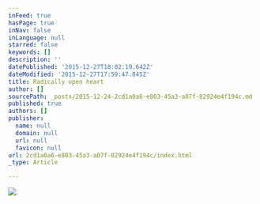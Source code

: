 ```yaml
---
inFeed: true
hasPage: true
inNav: false
inLanguage: null
starred: false
keywords: []
description: ''
datePublished: '2015-12-27T18:02:19.642Z'
dateModified: '2015-12-27T17:59:47.845Z'
title: Radically open heart
author: []
sourcePath: _posts/2015-12-24-2cd1a0a6-e803-45a3-a07f-82924e4f194c.md
published: true
authors: []
publisher:
  name: null
  domain: null
  url: null
  favicon: null
url: 2cd1a0a6-e803-45a3-a07f-82924e4f194c/index.html
_type: Article

---
```

![](https://the-grid-user-content.s3-us-west-2.amazonaws.com/de936680-9a7a-405d-900c-2f40a6cf242b.jpg)